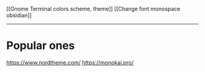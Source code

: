 [[Gnome Terminal colors scheme, theme]]
[[Change font monospace obsidian]]

---
# Popular ones 
https://www.nordtheme.com/
https://monokai.pro/
